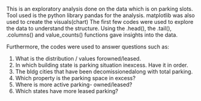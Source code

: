This is an exploratory analysis done on the data which is on parking slots.
Tool used is the python library  pandas for the analysis. matplotlib was also used to create the visuals(chart)
The first few codes were used to explore the data to understand the structure. 
Using the .head(), the .tail(), .columns() and value_counts() functions gave insights into the data.

Furthermore, the codes were used to answer questions such as:
1. What is the distribution / values forowned/leased.
2. In which building state is parking situation inexcess. Have it in order.
3. The bldg cities that have been decomissionedalong with total parking.
4. Which property is the parking space in excess?
5. Where is more active parking- owned/leased?
6. Which states have more leased parking?

